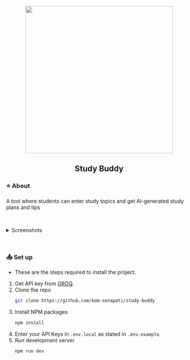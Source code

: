 <div align="center">
    <img src="https://github.com/user-attachments/assets/8c64e8e2-6632-4765-a441-7bd92f05d5df" width="400" />
    <h2>Study Buddy</h2>
</div>

### ⭐ About
A tool where students can enter study topics and get AI-generated study plans and tips


$~$

<details>
<summary>Screenshots</summary>

![image](https://github.com/user-attachments/assets/bf51e325-c1b4-48c3-8f5d-897b003b22a3)
![image](https://github.com/user-attachments/assets/c40b33c0-af03-4d0d-b6b2-a6a9db8799bd)


</details>

$~$

### 📤 Set up
- These are the steps required to install the project.

1. Get API key from [GROQ](https://console.groq.com).
2. Clone the repo
   ```sh
   git clone https://github.com/kom-senapati/study-buddy
   ```
3. Install NPM packages
   ```sh
   npm install
   ```
4. Enter your API Keys in `.env.local` as stated in `.env.example`.
5. Run development server
   ```sh
   npm run dev
   ```
